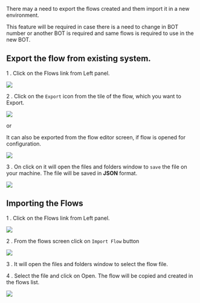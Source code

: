 There may a need to export the flows created and them import it in a new environment.

This feature will be required in case there is a need to change in BOT number or another BOT is required and same flows is required to use in the new BOT.

## Export the flow from existing system.

1 .  Click on the Flows link from Left panel.

![](https://static.slab.com/prod/uploads/8k89m6if/posts/images/9y77UJPaZQeSJrTUbim584F4.png)



2 .  Click on the `Export` icon from the tile of the flow, which you want to Export.

![](https://static.slab.com/prod/uploads/8k89m6if/posts/images/9cMQArChKMDXn92S1ih4W_E3.png)



or

It can also be exported from the flow editor screen, if flow is opened for configuration.

![](https://static.slab.com/prod/uploads/8k89m6if/posts/images/PqYp5l6x2uPErzylkUEWhaFZ.png)

3 . On click on it will open the files and folders window to `save` the file on your machine. The file will be saved in **JSON** format.



![](https://static.slab.com/prod/uploads/8k89m6if/posts/images/A6e1aquniLw_gpKuAzyNyxbG.png)

## Importing the Flows 



1 . Click on the Flows link from Left panel.



![](https://static.slab.com/prod/uploads/8k89m6if/posts/images/rpwQK4aztVsu4cTSuJvXpSZK.png)

2 . From the flows screen click on `Import Flow` button

![](https://static.slab.com/prod/uploads/8k89m6if/posts/images/hEXF4NQw7Vh9mVMio0-iQ6j6.png)



3 .  It will open the files and folders window to select the flow file.

4 .  Select the file and click on Open. The flow will be copied and created in the flows list.

![](https://static.slab.com/prod/uploads/8k89m6if/posts/images/63jd3S5Yva8e5_roN4cyz96I.png)

